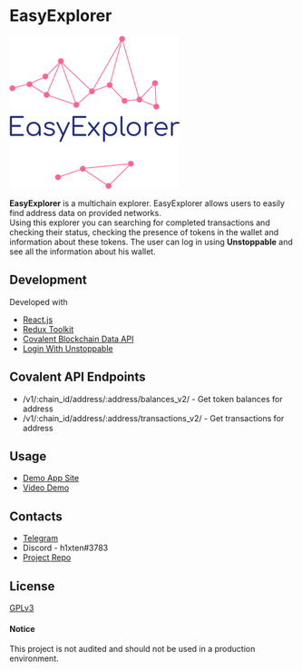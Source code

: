 # EasyExplorer

<img src='./public/EasyExplorer.png' alt='logo' >

**EasyExplorer** is a multichain explorer. EasyExplorer allows users to easily find address data on provided networks.<br/>
Using this explorer you can searching for completed transactions and checking their status, checking the presence of tokens in the wallet and information about these tokens.
The user can log in using **Unstoppable** and see all the information about his wallet.


## Development
Developed with 
- [React.js](https://reactjs.org/)
- [Redux Toolkit](https://redux-toolkit.js.org/)
- [Covalent Blockchain Data API](https://www.covalenthq.com/docs/developer/)
- [Login With Unstoppable](https://docs.unstoppabledomains.com/login-with-unstoppable/)

## Covalent API Endpoints
- /v1/:chain_id/address/:address/balances_v2/  - Get token balances for address
- /v1/:chain_id/address/:address/transactions_v2/  - Get transactions for address

## Usage
- [Demo App Site](https://easy-explorer.vercel.app/)
- [Video Demo](https://www.youtube.com/watch?v=PZqpofOkA2k)

## Contacts
- [Telegram](https://t.me/h1xten) </br>
- Discord - h1xten#3783 </br>
- [Project Repo](https://github.com/h1xten/easy-explorer)

## License
[GPLv3](LICENSE)

#### Notice
This project is not audited and should not be used in a production environment.
